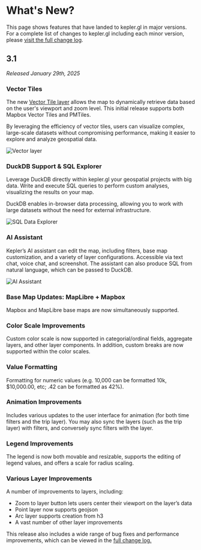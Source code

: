 # What's New?

This page shows features that have landed to kepler.gl in major versions. For a complete list of changes to kepler.gl including each minor version, please [visit the full change log](../CHANGELOG.md).

## 3.1 

_Released January 29th, 2025_

### Vector Tiles 

The new [Vector Tile layer](/docs/user-guides/c-types-of-layers/vector.md) allows the map to dynamically retrieve data based on the user's viewport and zoom level. This initial release supports both Mapbox Vector Tiles and PMTiles.

By leveraging the efficiency of vector tiles, users can visualize complex, large-scale datasets without compromising performance, making it easier to explore and analyze geospatial data.

![Vector layer](https://4sq-studio-public.s3.us-west-2.amazonaws.com/statics/keplergl/images/kepler-vector.gif)


### DuckDB Support & SQL Explorer

Leverage DuckDB directly within kepler.gl your geospatial projects with big data. Write and execute SQL queries to perform custom analyses, visualizing the results on your map.
 
DuckDB enables in-browser data processing, allowing you to work with large datasets without the need for external infrastructure.

![SQL Data Explorer](https://4sq-studio-public.s3.us-west-2.amazonaws.com/statics/keplergl/images/kepler-duck-db.png)

### AI Assistant

Kepler’s AI assistant can edit the map, including filters, base map customization, and a variety of layer configurations. Accessible via text chat, voice chat, and screenshot. The assistant can also produce SQL from natural language, which can be passed to DuckDB.

![AI Assistant](https://4sq-studio-public.s3.us-west-2.amazonaws.com/statics/keplergl/images/kepler-ai-assistant.png)

### Base Map Updates: MapLibre + Mapbox

Mapbox and MapLibre base maps are now simultaneously supported.


### Color Scale Improvements

Custom color scale is now supported in categorial/ordinal fields, aggregate layers, and other layer components. In addition, custom breaks are now supported within the color scales.


### Value Formatting

Formatting for numeric values (e.g. 10,000 can be formatted 10k, $10,000.00, etc; .42 can be formatted as 42%).


### Animation Improvements

Includes various updates to the user interface for animation (for both time filters and the trip layer). You may also sync the layers (such as the trip layer) with filters, and conversely sync filters with the layer.


### Legend Improvements

The legend is now both movable and resizable, supports the editing of legend values, and offers a scale for radius scaling.


### Various Layer Improvements

A number of improvements to layers, including: 

- Zoom to layer button lets users center their viewport on the layer’s data
- Point layer now supports geojson
- Arc layer supports creation from h3
- A vast number of other layer improvements

This release also includes a wide range of bug fixes and performance improvements, which can be viewed in the [full change log.](../CHANGELOG.md)






